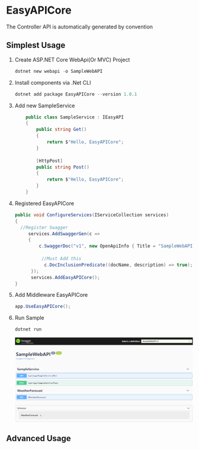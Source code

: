 # EasyAPICore
The Controller API is automatically generated by convention

## Simplest Usage

1. Create ASP.NET Core WebApi(Or MVC) Project

   ```powershell
   dotnet new webapi -o SampleWebAPI
   ```

2. Install components via .Net CLI

   ```powershell
   dotnet add package EasyAPICore --version 1.0.1
   ```

3. Add new SampleService

   ```c#
       public class SampleService : IEasyAPI
       {
           public string Get()
           {
               return $"Hello, EasyAPICore";
           }
   
           [HttpPost]
           public string Post()
           {
               return $"Hello, EasyAPICore";
           }
       }
   ```

4. Registered EasyAPICore

   ```c#
   public void ConfigureServices(IServiceCollection services)
   {
   	 //Register Swagger
        services.AddSwaggerGen(c =>
        {
            c.SwaggerDoc("v1", new OpenApiInfo { Title = "SampleWebAPI", Version = "v1" });
   
             //Must Add this
              c.DocInclusionPredicate((docName, description) => true);
         });
         services.AddEasyAPICore();
   }
   ```

5. Add Middleware EasyAPICore

   ```C#
   app.UseEasyAPICore();
   ```

6. Run Sample

   ```powershell
   dotnet run
   ```

   ![00](MarkDownImg\00.png)

   

## Advanced Usage
